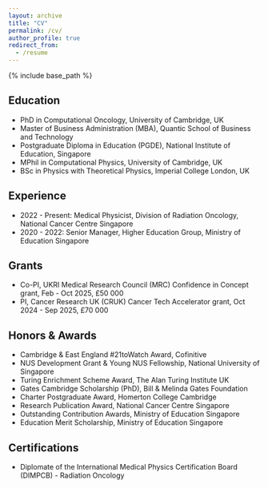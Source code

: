 ```yaml
---
layout: archive
title: "CV"
permalink: /cv/
author_profile: true
redirect_from:
  - /resume
---
```


{% include base_path %}

Education
-----
* PhD in Computational Oncology, University of Cambridge, UK
* Master of Business Administration (MBA), Quantic School of Business and Technology
* Postgraduate Diploma in Education (PGDE), National Institute of Education, Singapore
* MPhil in Computational Physics, University of Cambridge, UK
* BSc in Physics with Theoretical Physics, Imperial College London, UK

Experience
-----
* 2022 - Present: Medical Physicist, Division of Radiation Oncology, National Cancer Centre Singapore
* 2020 - 2022: Senior Manager, Higher Education Group, Ministry of Education Singapore

Grants
-----
* Co-PI, UKRI Medical Research Council (MRC) Confidence in Concept grant, Feb - Oct 2025, £50 000
* PI, Cancer Research UK (CRUK) Cancer Tech Accelerator grant, Oct 2024 - Sep 2025, £70 000

Honors & Awards
-----
* Cambridge & East England #21toWatch Award, Cofinitive
* NUS Development Grant &  Young NUS Fellowship, National University of Singapore
* Turing Enrichment Scheme Award, The Alan Turing Institute UK
* Gates Cambridge Scholarship (PhD), Bill & Melinda Gates Foundation
* Charter Postgraduate Award, Homerton College Cambridge
* Research Publication Award, National Cancer Centre Singapore
* Outstanding Contribution Awards, Ministry of Education Singapore
* Education Merit Scholarship, Ministry of Education Singapore

Certifications
-----
* Diplomate of the International Medical Physics Certification Board (DIMPCB) - Radiation Oncology
